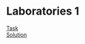 # Laboratories 1
<a href="https://github.com/LucasJezap/CppClasses/tree/master/Lab1/lab1.txt"> Task   
<a href="https://github.com/LucasJezap/CppClasses/tree/master/Lab1/lab1.cpp"> Solution   
